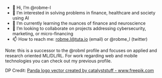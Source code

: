 - 👋 Hi, I’m @robme-l
- 👀 I’m interested in solving problems in finance, healthcare and society using AI
- 🌱 I’m currently learning the nuances of finance and neuroscience
- 💞️ I’m looking to collaborate on projects addressing cybersecurity, marketing, or micro-financing
- 📫 How to reach me: robme.l@tuta.io (email) or @robme_l (twitter)

Note: this is a successor to the @robml profile and focuses on applied and research oriented ML/DL/RL. For work regarding web and mobile technologies you can check out my previous profile.

DP Credit: <a href='https://www.freepik.com/vectors/panda-logo'>Panda logo vector created by catalyststuff - www.freepik.com</a>
<!---
robme-l/robme-l is a ✨ special ✨ repository because its `README.md` (this file) appears on your GitHub profile.
You can click the Preview link to take a look at your changes.
--->
